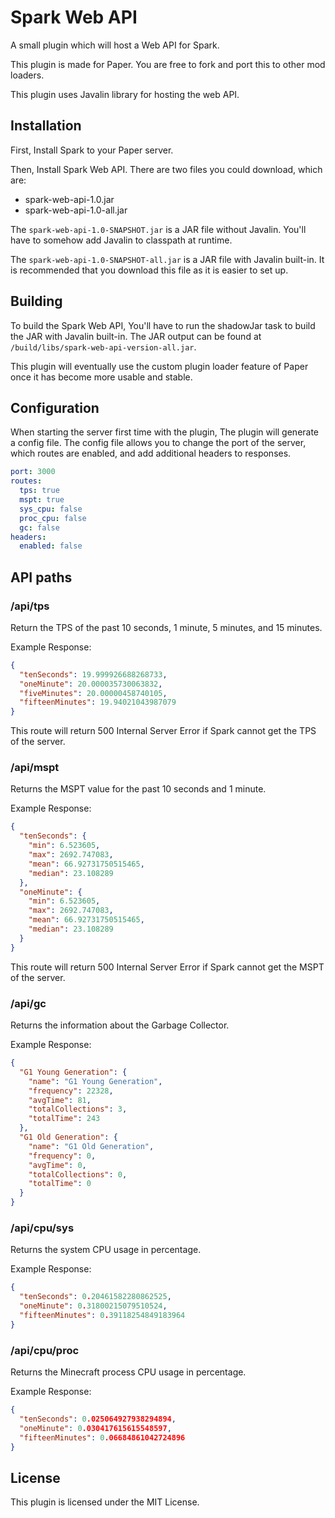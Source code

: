 # Spark Web API

A small plugin which will host a Web API for Spark.

This plugin is made for Paper. You are free to fork and 
port this to other mod loaders.

This plugin uses Javalin library for hosting the web API.

## Installation
First, Install Spark to your Paper server.

Then, Install Spark Web API.
There are two files you could download, which are:
- spark-web-api-1.0.jar
- spark-web-api-1.0-all.jar

The `spark-web-api-1.0-SNAPSHOT.jar` is a JAR file without 
Javalin. You'll have to somehow add Javalin to classpath at 
runtime.

The `spark-web-api-1.0-SNAPSHOT-all.jar` is a JAR file with 
Javalin built-in. It is recommended that you download this 
file as it is easier to set up.

## Building
To build the Spark Web API, You'll have to run the shadowJar 
task to build the JAR with Javalin built-in. The JAR output 
can be found at `/build/libs/spark-web-api-version-all.jar`.

This plugin will eventually use the custom plugin loader 
feature of Paper once it has become more usable and stable.

## Configuration
When starting the server first time with the plugin, 
The plugin will generate a config file.
The config file allows you to change the port of the 
server, which routes are enabled, and add additional 
headers to responses.

```yaml
port: 3000
routes:
  tps: true
  mspt: true
  sys_cpu: false
  proc_cpu: false
  gc: false
headers:
  enabled: false
```

## API paths
### /api/tps
Return the TPS of the past 10 seconds, 1 minute, 
5 minutes, and 15 minutes.

Example Response:
```json
{
  "tenSeconds": 19.999926688268733,
  "oneMinute": 20.000035730063832,
  "fiveMinutes": 20.00000458740105,
  "fifteenMinutes": 19.94021043987079
}
```

This route will return 500 Internal Server Error if Spark 
cannot get the TPS of the server.

### /api/mspt
Returns the MSPT value for the past 10 seconds and 
1 minute.

Example Response:
```json
{
  "tenSeconds": {
    "min": 6.523605,
    "max": 2692.747083,
    "mean": 66.92731750515465,
    "median": 23.108289
  },
  "oneMinute": {
    "min": 6.523605,
    "max": 2692.747083,
    "mean": 66.92731750515465,
    "median": 23.108289
  }
}
```

This route will return 500 Internal Server Error if Spark 
cannot get the MSPT of the server.

### /api/gc

Returns the information about the Garbage Collector.

Example Response:
```json
{
  "G1 Young Generation": {
    "name": "G1 Young Generation",
    "frequency": 22328,
    "avgTime": 81,
    "totalCollections": 3,
    "totalTime": 243
  },
  "G1 Old Generation": {
    "name": "G1 Old Generation",
    "frequency": 0,
    "avgTime": 0,
    "totalCollections": 0,
    "totalTime": 0
  }
}
```

### /api/cpu/sys

Returns the system CPU usage in percentage.

Example Response:
```json
{
  "tenSeconds": 0.20461582280862525,
  "oneMinute": 0.31800215079510524,
  "fifteenMinutes": 0.39118254849183964
}
```

### /api/cpu/proc

Returns the Minecraft process CPU usage in percentage.

Example Response:
```json
{
  "tenSeconds": 0.025064927938294894,
  "oneMinute": 0.030417615615548597,
  "fifteenMinutes": 0.06684861042724896
}
```

## License
This plugin is licensed under the MIT License.
